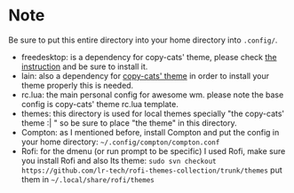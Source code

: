 # Note
 Be sure to put this entire directory into your home directory into `.config/`.
 - freedesktop: is a dependency for copy-cats' theme, please check [the instruction](https://github.com/lcpz/awesome-copycats) and be sure to install it.
 - lain: also a dependency for [copy-cats' theme](https://github.com/lcpz/awesome-copycats) in order to install your theme properly this is needed. 
 - rc.lua: the main personal config for awesome wm. please note the base config is copy-cats' theme rc.lua template.
 - themes: this directory is used for local themes specially "the copy-cats' theme :| " so be sure to place "the theme" in this directory.
 - Compton: as I mentioned before, install Compton and put the config in your home directory: `~/.config/compton/compton.conf`
 - Rofi: for the dmenu (or run prompt to be specific) I used Rofi, make sure you install Rofi and also Its theme: `sudo svn checkout https://github.com/lr-tech/rofi-themes-collection/trunk/themes` put them in `~/.local/share/rofi/themes`
